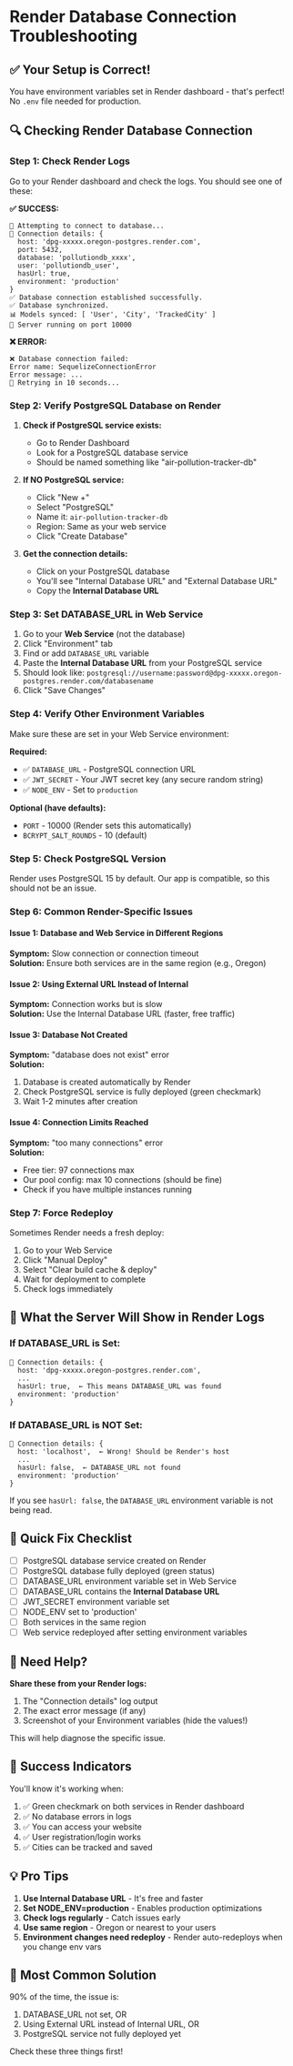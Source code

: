 # Render Database Connection Troubleshooting

## ✅ Your Setup is Correct!

You have environment variables set in Render dashboard - that's perfect! No `.env` file needed for production.

## 🔍 Checking Render Database Connection

### Step 1: Check Render Logs

Go to your Render dashboard and check the logs. You should see one of these:

**✅ SUCCESS:**
```
🔄 Attempting to connect to database...
📍 Connection details: {
  host: 'dpg-xxxxx.oregon-postgres.render.com',
  port: 5432,
  database: 'pollutiondb_xxxx',
  user: 'pollutiondb_user',
  hasUrl: true,
  environment: 'production'
}
✅ Database connection established successfully.
✅ Database synchronized.
📊 Models synced: [ 'User', 'City', 'TrackedCity' ]
🚀 Server running on port 10000
```

**❌ ERROR:**
```
❌ Database connection failed:
Error name: SequelizeConnectionError
Error message: ...
🔄 Retrying in 10 seconds...
```

### Step 2: Verify PostgreSQL Database on Render

1. **Check if PostgreSQL service exists:**
   - Go to Render Dashboard
   - Look for a PostgreSQL database service
   - Should be named something like "air-pollution-tracker-db"

2. **If NO PostgreSQL service:**
   - Click "New +"
   - Select "PostgreSQL"
   - Name it: `air-pollution-tracker-db`
   - Region: Same as your web service
   - Click "Create Database"

3. **Get the connection details:**
   - Click on your PostgreSQL database
   - You'll see "Internal Database URL" and "External Database URL"
   - Copy the **Internal Database URL**

### Step 3: Set DATABASE_URL in Web Service

1. Go to your **Web Service** (not the database)
2. Click "Environment" tab
3. Find or add `DATABASE_URL` variable
4. Paste the **Internal Database URL** from your PostgreSQL service
5. Should look like: `postgresql://username:password@dpg-xxxxx.oregon-postgres.render.com/databasename`
6. Click "Save Changes"

### Step 4: Verify Other Environment Variables

Make sure these are set in your Web Service environment:

**Required:**
- ✅ `DATABASE_URL` - PostgreSQL connection URL
- ✅ `JWT_SECRET` - Your JWT secret key (any secure random string)
- ✅ `NODE_ENV` - Set to `production`

**Optional (have defaults):**
- `PORT` - 10000 (Render sets this automatically)
- `BCRYPT_SALT_ROUNDS` - 10 (default)

### Step 5: Check PostgreSQL Version

Render uses PostgreSQL 15 by default. Our app is compatible, so this should not be an issue.

### Step 6: Common Render-Specific Issues

#### Issue 1: Database and Web Service in Different Regions
**Symptom:** Slow connection or connection timeout  
**Solution:** Ensure both services are in the same region (e.g., Oregon)

#### Issue 2: Using External URL Instead of Internal
**Symptom:** Connection works but is slow  
**Solution:** Use the Internal Database URL (faster, free traffic)

#### Issue 3: Database Not Created
**Symptom:** "database does not exist" error  
**Solution:** 
1. Database is created automatically by Render
2. Check PostgreSQL service is fully deployed (green checkmark)
3. Wait 1-2 minutes after creation

#### Issue 4: Connection Limits Reached
**Symptom:** "too many connections" error  
**Solution:** 
- Free tier: 97 connections max
- Our pool config: max 10 connections (should be fine)
- Check if you have multiple instances running

### Step 7: Force Redeploy

Sometimes Render needs a fresh deploy:

1. Go to your Web Service
2. Click "Manual Deploy"
3. Select "Clear build cache & deploy"
4. Wait for deployment to complete
5. Check logs immediately

## 🎯 What the Server Will Show in Render Logs

### If DATABASE_URL is Set:
```
📍 Connection details: {
  host: 'dpg-xxxxx.oregon-postgres.render.com',
  ...
  hasUrl: true,  ← This means DATABASE_URL was found
  environment: 'production'
}
```

### If DATABASE_URL is NOT Set:
```
📍 Connection details: {
  host: 'localhost',  ← Wrong! Should be Render's host
  ...
  hasUrl: false,  ← DATABASE_URL not found
  environment: 'production'
}
```

If you see `hasUrl: false`, the `DATABASE_URL` environment variable is not being read.

## 🔧 Quick Fix Checklist

- [ ] PostgreSQL database service created on Render
- [ ] PostgreSQL database fully deployed (green status)
- [ ] DATABASE_URL environment variable set in Web Service
- [ ] DATABASE_URL contains the **Internal Database URL**
- [ ] JWT_SECRET environment variable set
- [ ] NODE_ENV set to 'production'
- [ ] Both services in the same region
- [ ] Web service redeployed after setting environment variables

## 📱 Need Help?

**Share these from your Render logs:**
1. The "Connection details" log output
2. The exact error message (if any)
3. Screenshot of your Environment variables (hide the values!)

This will help diagnose the specific issue.

## 🎉 Success Indicators

You'll know it's working when:
1. ✅ Green checkmark on both services in Render dashboard
2. ✅ No database errors in logs
3. ✅ You can access your website
4. ✅ User registration/login works
5. ✅ Cities can be tracked and saved

## 💡 Pro Tips

1. **Use Internal Database URL** - It's free and faster
2. **Set NODE_ENV=production** - Enables production optimizations
3. **Check logs regularly** - Catch issues early
4. **Use same region** - Oregon or nearest to your users
5. **Environment changes need redeploy** - Render auto-redeploys when you change env vars

## 🚀 Most Common Solution

90% of the time, the issue is:
1. DATABASE_URL not set, OR
2. Using External URL instead of Internal URL, OR
3. PostgreSQL service not fully deployed yet

Check these three things first!
